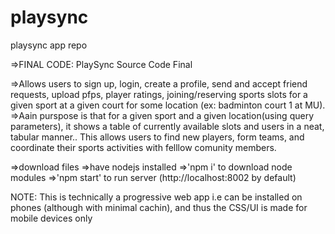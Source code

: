# playsync
playsync app repo

=>FINAL CODE: PlaySync Source Code Final

=>Allows users to sign up, login, create a profile, send and accept friend requests, upload pfps, player ratings, joining/reserving sports slots for a given sport at a given court for some location (ex: badminton court 1 at MU).
=>Aain purspose is that for a given sport and a given location(using query parameters), it shows a table of currently available slots and users in a neat, tabular manner..
This allows users to find new players, form teams, and coordinate their sports activities with felllow comunity members.

=>download files
=>have nodejs installed
=>'npm i' to download node modules
=>'npm start' to run server (http://localhost:8002 by default)

NOTE: This is technically a progressive web app i.e can be installed on phones (although with minimal cachin), and thus the CSS/UI is made for mobile devices only
